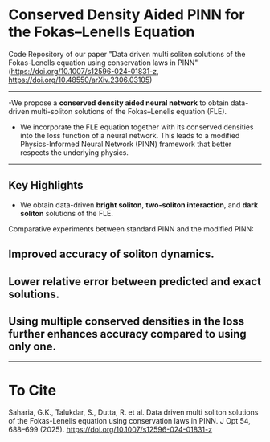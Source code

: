 # Conserved Density Aided PINN for the Fokas–Lenells Equation
Code Repository of our paper "Data driven multi soliton solutions of the Fokas-Lenells equation using conservation laws in PINN" (https://doi.org/10.1007/s12596-024-01831-z, https://doi.org/10.48550/arXiv.2306.03105)

---

-We propose a **conserved density aided neural network** to obtain data-driven multi-soliton solutions of the Fokas–Lenells equation (FLE).

- We incorporate the FLE equation together with its conserved densities into the loss function of a neural network. This leads to a modified Physics-Informed Neural Network (PINN) framework that better respects the underlying physics.

---

## Key Highlights

- We obtain data-driven **bright soliton**, **two-soliton interaction**, and **dark soliton** solutions of the FLE.

Comparative experiments between standard PINN and the modified PINN:
## Improved accuracy of soliton dynamics.
## Lower relative error between predicted and exact solutions.
## Using multiple conserved densities in the loss further enhances accuracy compared to using only one.

---

# To Cite
Saharia, G.K., Talukdar, S., Dutta, R. et al. Data driven multi soliton solutions of the Fokas-Lenells equation using conservation laws in PINN. J Opt 54, 688–699 (2025). https://doi.org/10.1007/s12596-024-01831-z

